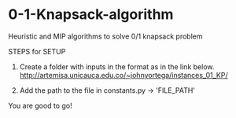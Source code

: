 # 0-1-Knapsack-algorithm
Heuristic and MIP algorithms to solve 0/1 knapsack problem

STEPS for SETUP
1. Create a folder with inputs in the format as in the link below.
http://artemisa.unicauca.edu.co/~johnyortega/instances_01_KP/

2. Add the path to the file in constants.py -> 'FILE_PATH'

You are good to go!
